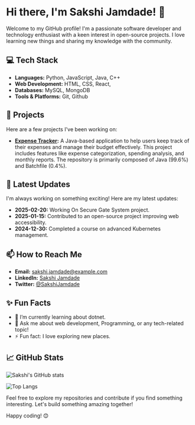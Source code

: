 # Hi there, I'm Sakshi Jamdade! 👋

Welcome to my GitHub profile! I'm a passionate software developer and technology enthusiast with a keen interest in open-source projects. I love learning new things and sharing my knowledge with the community.

## 💻 Tech Stack
- **Languages:** Python, JavaScript, Java, C++
- **Web Development:** HTML, CSS, React, 
- **Databases:** MySQL, MongoDB
- **Tools & Platforms:** Git, Github

## 🚀 Projects
Here are a few projects I've been working on:
- **[Expense Tracker](https://github.com/Sakshi-Jamdade/Expense-Tracker):** A Java-based application to help users keep track of their expenses and manage their budget effectively. This project includes features like expense categorization, spending analysis, and monthly reports. The repository is primarily composed of Java (99.6%) and Batchfile (0.4%).

## 🔧 Latest Updates
I'm always working on something exciting! Here are my latest updates:
- **2025-02-20:** Working On Secure Gate System project.
- **2025-01-15:** Contributed to an open-source project improving web accessibility.
- **2024-12-30:** Completed a course on advanced Kubernetes management.

## 📫 How to Reach Me
- **Email:** sakshi.jamdade@example.com
- **LinkedIn:** [Sakshi Jamdade](https://www.linkedin.com/in/sakshi-jamdade)
- **Twitter:** [@SakshiJamdade](https://twitter.com/SakshiJamdade)

## ✨ Fun Facts
- 🌱 I’m currently learning about dotnet.
- 💬 Ask me about web development, Programming, or any tech-related topic!
- ⚡ Fun fact: I love exploring new places.

## 📈 GitHub Stats
![Sakshi's GitHub stats](https://github-readme-stats.vercel.app/api?username=Sakshi-Jamdade&show_icons=true&theme=radical)

![Top Langs](https://github-readme-stats.vercel.app/api/top-langs/?username=Sakshi-Jamdade&layout=compact&theme=radical)

Feel free to explore my repositories and contribute if you find something interesting. Let's build something amazing together!

Happy coding! 😊
